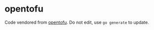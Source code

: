 # opentofu

Code vendored from [opentofu](https://github.com/opentofu/opentofu). Do not edit, use `go generate` to update.
